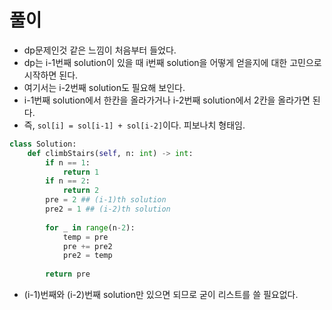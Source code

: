 

# 풀이
- dp문제인것 같은 느낌이 처음부터 들었다.
- dp는 i-1번째 solution이 있을 때 i번째 solution을 어떻게 얻을지에 대한 고민으로 시작하면 된다.
- 여기서는 i-2번째 solution도 필요해 보인다.
- i-1번째 solution에서 한칸을 올라가거나 i-2번째 solution에서 2칸을 올라가면 된다.
- 즉, `sol[i] = sol[i-1] + sol[i-2]`이다. 피보나치 형태임.
```python
class Solution:
    def climbStairs(self, n: int) -> int:
        if n == 1:
            return 1
        if n == 2:
            return 2
        pre = 2 ## (i-1)th solution
        pre2 = 1 ## (i-2)th solution
        
        for _ in range(n-2):
            temp = pre
            pre += pre2
            pre2 = temp
        
        return pre
```
- (i-1)번째와 (i-2)번째 solution만 있으면 되므로 굳이 리스트를 쓸 필요없다.
